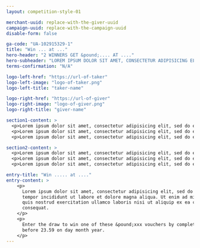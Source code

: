 ```yaml
---
layout: competition-style-01

merchant-uuid: replace-with-the-giver-uuid
campaign-uuid: replace-with-the-campaign-uuid
disable-form: false

ga-code: "UA-102915329-1"
title: "Win ... at ..."
hero-header: "2 WINNERS GET &pound;.... AT ...."
hero-subheader: "LOREM IPSUM DOLOR SIT AMET, CONSECTETUR ADIPISICING ELIT."
terms-confirmation: "N/A"

logo-left-href: "https://url-of-taker"
logo-left-image: "logo-of-taker.png"
logo-left-title: "taker-name"

logo-right-href: "https://url-of-giver"
logo-right-image: "logo-of-giver.png"
logo-right-title: "giver-name"

section1-content: >
  <p>Lorem ipsum dolor sit amet, consectetur adipisicing elit, sed do eiusmod tempor incididunt ut labore et dolore magna aliqua. Ut enim ad minim veniam, quis nostrud exercitation ullamco laboris nisi ut aliquip ex ea commodo consequat.</p>
  <p>Lorem ipsum dolor sit amet, consectetur adipisicing elit, sed do eiusmod tempor incididunt ut labore et dolore magna aliqua. Ut enim ad minim veniam, quis nostrud exercitation ullamco laboris nisi ut aliquip ex ea commodo consequat.</p>
  <p>Lorem ipsum dolor sit amet, consectetur adipisicing elit, sed do eiusmod tempor incididunt ut labore et dolore magna aliqua. Ut enim ad minim veniam, quis nostrud exercitation ullamco laboris nisi ut aliquip ex ea commodo consequat.</p>

section2-content: >
  <p>Lorem ipsum dolor sit amet, consectetur adipisicing elit, sed do eiusmod tempor incididunt ut labore et dolore magna aliqua. Ut enim ad minim veniam, quis nostrud exercitation ullamco laboris nisi ut aliquip ex ea commodo consequat.</p>
  <p>Lorem ipsum dolor sit amet, consectetur adipisicing elit, sed do eiusmod tempor incididunt ut labore et dolore magna aliqua. Ut enim ad minim veniam, quis nostrud exercitation ullamco laboris nisi ut aliquip ex ea commodo consequat.</p>
  <p>Lorem ipsum dolor sit amet, consectetur adipisicing elit, sed do eiusmod tempor incididunt ut labore et dolore magna aliqua. Ut enim ad minim veniam, quis nostrud exercitation ullamco laboris nisi ut aliquip ex ea commodo consequat.</p>

entry-title: "Win ..... at ...."
entry-content: >
    <p>
      Lorem ipsum dolor sit amet, consectetur adipisicing elit, sed do eiusmod
      tempor incididunt ut labore et dolore magna aliqua. Ut enim ad minim veniam,
      quis nostrud exercitation ullamco laboris nisi ut aliquip ex ea commodo
      consequat.
    </p>
    <p>
      Enter the draw to win one of these &pound;xxx vouchers by completing the form below
      before 23.59 on day month year.
    </p>
---
```


